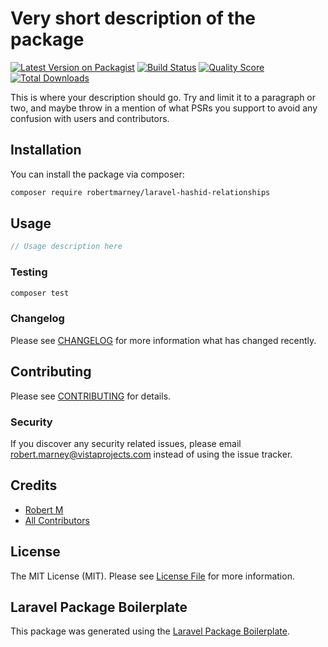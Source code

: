 # Very short description of the package

[![Latest Version on Packagist](https://img.shields.io/packagist/v/robertmarney/laravel-hashid-relationships.svg?style=flat-square)](https://packagist.org/packages/robertmarney/laravel-hashid-relationships)
[![Build Status](https://img.shields.io/travis/robertmarney/laravel-hashid-relationships/master.svg?style=flat-square)](https://travis-ci.org/robertmarney/laravel-hashid-relationships)
[![Quality Score](https://img.shields.io/scrutinizer/g/robertmarney/laravel-hashid-relationships.svg?style=flat-square)](https://scrutinizer-ci.com/g/robertmarney/laravel-hashid-relationships)
[![Total Downloads](https://img.shields.io/packagist/dt/robertmarney/laravel-hashid-relationships.svg?style=flat-square)](https://packagist.org/packages/robertmarney/laravel-hashid-relationships)

This is where your description should go. Try and limit it to a paragraph or two, and maybe throw in a mention of what PSRs you support to avoid any confusion with users and contributors.

## Installation

You can install the package via composer:

```bash
composer require robertmarney/laravel-hashid-relationships
```

## Usage

``` php
// Usage description here
```

### Testing

``` bash
composer test
```

### Changelog

Please see [CHANGELOG](CHANGELOG.md) for more information what has changed recently.

## Contributing

Please see [CONTRIBUTING](CONTRIBUTING.md) for details.

### Security

If you discover any security related issues, please email robert.marney@vistaprojects.com instead of using the issue tracker.

## Credits

- [Robert M](https://github.com/robertmarney)
- [All Contributors](../../contributors)

## License

The MIT License (MIT). Please see [License File](LICENSE.md) for more information.

## Laravel Package Boilerplate

This package was generated using the [Laravel Package Boilerplate](https://laravelpackageboilerplate.com).